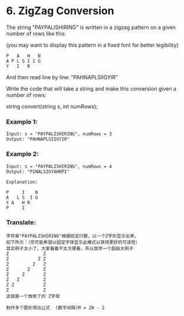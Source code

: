 # 6. ZigZag Conversion

The string "PAYPALISHIRING" is written in a zigzag pattern on a given number of rows like this:

(you may want to display this pattern in a fixed font for better legibility)
```
P   A   H   N
A P L S I I G
Y   I   R
```
And then read line by line: "PAHNAPLSIIGYIR"

Write the code that will take a string and make this conversion given a number of rows:

string convert(string s, int numRows);

### Example 1:

```
Input: s = "PAYPALISHIRING", numRows = 3
Output: "PAHNAPLSIIGYIR"
```

### Example 2:

```
Input: s = "PAYPALISHIRING", numRows = 4
Output: "PINALSIGYAHRPI"

Explanation:

P     I    N
A   L S  I G
Y A   H R
P     I
```

### Translate:
```
字符串"PAYPALISHIRING"根据给定行数，以一个Z字形显示出来，
如下所示：（您可能希望以固定字体显示此模式以获得更好的可读性）
其实例子太小了，大家看着不太方便看，所以我举一个超级大例子
Z             Z
Z           Z Z
Z         Z	  Z
Z       Z	  Z
Z     Z		  Z
Z   Z		  Z
Z Z			  Z
Z			  Z
这就是一个放倒了的 Z字母

制作多个图形得出公式  (数字间隔)M = 2N - 2
```